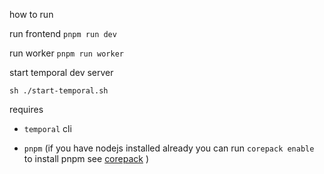 

how to run




run frontend
`pnpm run dev`

run worker
`pnpm run worker`

start temporal dev server

`sh ./start-temporal.sh`


requires
 
 - `temporal` cli 

 - `pnpm` (if you have nodejs installed already you can run `corepack enable` to install pnpm see [corepack](https://nodejs.org/dist/latest-v20.x/docs/api/corepack.html) ) 


